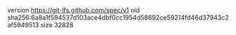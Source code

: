version https://git-lfs.github.com/spec/v1
oid sha256:6a8a1f594537d103ace4dbf0cc1954d58692ce59214fd46d37943c2af5949513
size 32828
